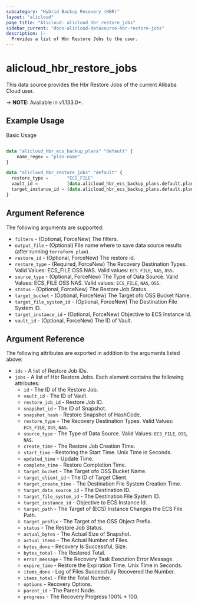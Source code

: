 ```yaml
---
subcategory: "Hybrid Backup Recovery (HBR)"
layout: "alicloud"
page_title: "Alicloud: alicloud_hbr_restore_jobs"
sidebar_current: "docs-alicloud-datasource-hbr-restore-jobs"
description: |-
  Provides a list of Hbr Restore Jobs to the user.
---
```


# alicloud\_hbr\_restore\_jobs

This data source provides the Hbr Restore Jobs of the current Alibaba Cloud user.

-> **NOTE:** Available in v1.133.0+.

## Example Usage

Basic Usage

```terraform

data "alicloud_hbr_ecs_backup_plans" "default" {
    name_regex = "plan-name"
}

data "alicloud_hbr_restore_jobs" "default" {
  restore_type =       "ECS_FILE"
  vault_id =           [data.alicloud_hbr_ecs_backup_plans.default.plans.0.vault_id]
  target_instance_id = [data.alicloud_hbr_ecs_backup_plans.default.plans.0.instance_id]
}
```

## Argument Reference

The following arguments are supported:

* `filters` - (Optional, ForceNew) The filters.
* `output_file` - (Optional) File name where to save data source results (after running `terraform plan`).
* `restore_id` - (Optional, ForceNew) The restore id.
* `restore_type` - (Required, ForceNew) The Recovery Destination Types. Valid Values: ECS_FILE OSS NAS. Valid values: `ECS_FILE`, `NAS`, `OSS`.
* `source_type` - (Optional, ForceNew) The Type of Data Source. Valid Values: ECS_FILE OSS NAS. Valid values: `ECS_FILE`, `NAS`, `OSS`.
* `status` - (Optional, ForceNew) The Restore Job Status.
* `target_bucket` - (Optional, ForceNew) The Target ofo OSS Bucket Name.
* `target_file_system_id` - (Optional, ForceNew) The Destination File System ID.
* `target_instance_id` - (Optional, ForceNew) Objective to ECS Instance Id.
* `vault_id` - (Optional, ForceNew) The ID of Vault.

## Argument Reference

The following attributes are exported in addition to the arguments listed above:

* `ids` - A list of Restore Job IDs.
* `jobs` - A list of Hbr Restore Jobs. Each element contains the following attributes:
	* `id` - The ID of the Restore Job.
	* `vault_id` - The ID of Vault.
	* `restore_job_id` - Restore Job ID.
	* `snapshot_id` - The ID of Snapshot.
	* `snapshot_hash` - Restore Snapshot of HashCode.
	* `restore_type` - The Recovery Destination Types. Valid Values: `ECS_FILE`, `OSS`, `NAS`.
	* `source_type` - The Type of Data Source. Valid Values: `ECS_FILE`, `OSS`, `NAS`.
	* `create_time` - The Restore Job Creation Time.
	* `start_time` - Restoring the Start Time. Unix Time in Seconds.
	* `updated_time` - Update Time.
	* `complete_time` - Restore Completion Time.
	* `target_bucket` - The Target ofo OSS Bucket Name.
	* `target_client_id` - The ID of Target Client.
	* `target_create_time` - The Destination File System Creation Time.
	* `target_data_source_id` - The Destination ID.
	* `target_file_system_id` - The Destination File System ID.
	* `target_instance_id` - Objective to ECS Instance Id.
	* `target_path` - The Target of (ECS) Instance Changes the ECS File Path.
	* `target_prefix` - The Target of the OSS Object Prefix.
	* `status` - The Restore Job Status.
	* `actual_bytes` - The Actual Size of Snapshot.
	* `actual_items` - The Actual Number of Files.
	* `bytes_done` - Recovery Is Successful, Size.
	* `bytes_total` - The Restored Total.
	* `error_message` - The Recovery Task Execution Error Message.
	* `expire_time` - Restore the Expiration Time. Unix Time in Seconds.
	* `items_done` - Log of Files Successfully Recovered the Number.
	* `items_total` - File the Total Number.
	* `options` - Recovery Options.
	* `parent_id` - The Parent Node.
	* `progress` - The Recovery Progress 100% * 100.